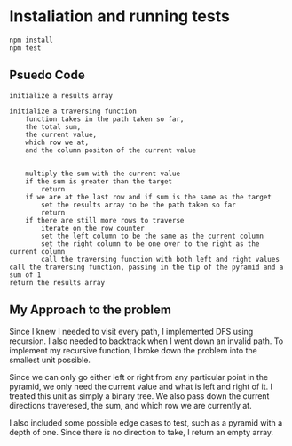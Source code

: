 # Instaliation and running tests

```
npm install
npm test
```

## Psuedo Code
```
initialize a results array

initialize a traversing function
    function takes in the path taken so far, 
    the total sum, 
    the current value, 
    which row we at, 
    and the column positon of the current value


    multiply the sum with the current value
    if the sum is greater than the target
        return
    if we are at the last row and if sum is the same as the target
        set the results array to be the path taken so far
        return
    if there are still more rows to traverse
        iterate on the row counter
        set the left column to be the same as the current column
        set the right column to be one over to the right as the current column
        call the traversing function with both left and right values
call the traversing function, passing in the tip of the pyramid and a sum of 1
return the results array
```
## My Approach to the problem

Since I knew I needed to visit every path, I implemented DFS using recursion. I also needed to backtrack when I went down an invalid path. To implement my recursive function, I broke down the problem into the smallest unit possible. 

Since we can only go either left or right from any particular point in the pyramid, we only need the current value and what is left and right of it. I treated this unit as simply a binary tree. We also pass down the current directions traveresed, the sum, and which row we are currently at. 

I also included some possible edge cases to test, such as a pyramid with a depth of one. Since there is no direction to take, I return an empty array.

